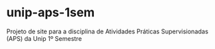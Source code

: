 # unip-aps-1sem
Projeto de site para a disciplina de Atividades Práticas Supervisionadas (APS) da Unip 1º Semestre

